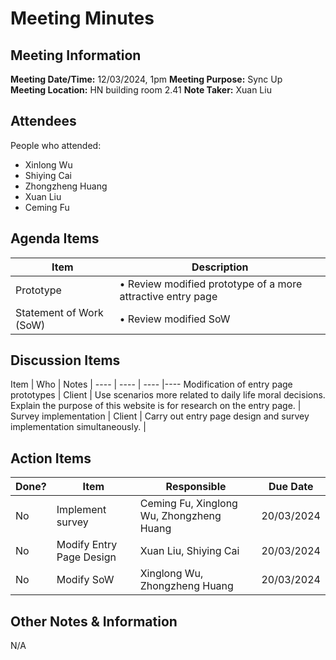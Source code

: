 # Meeting Minutes
## Meeting Information
**Meeting Date/Time:** 12/03/2024, 1pm 
**Meeting Purpose:** Sync Up  
**Meeting Location:** HN building room 2.41
**Note Taker:** Xuan Liu

## Attendees
People who attended:
- Xinlong Wu
- Shiying Cai
- Zhongzheng Huang
- Xuan Liu
- Ceming Fu

## Agenda Items

Item | Description
---- | ----
Prototype | • Review modified prototype of a more attractive entry page 
Statement of Work (SoW) | • Review modified SoW 

## Discussion Items
Item | Who | Notes |
---- | ---- | ---- |---- 
Modification of entry page prototypes | Client | Use scenarios more related to daily life moral decisions. Explain the purpose of this website is for research on the entry page. |
Survey implementation | Client | Carry out entry page design and survey implementation simultaneously. |


## Action Items
| Done? | Item | Responsible | Due Date |
| ---- | ---- | ---- | ---- |
| No | Implement survey | Ceming Fu, Xinglong  Wu, Zhongzheng Huang | 20/03/2024 |
| No | Modify Entry Page Design | Xuan Liu, Shiying Cai | 20/03/2024 |
| No | Modify SoW | Xinglong  Wu, Zhongzheng Huang | 20/03/2024 |

## Other Notes & Information
N/A
